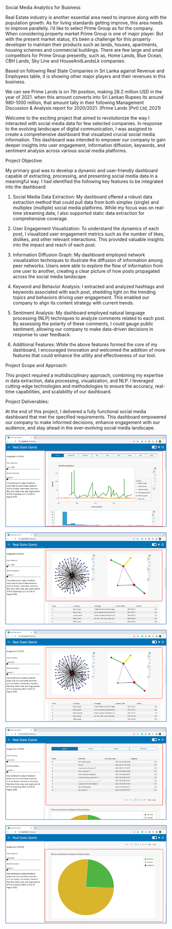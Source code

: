 Social Media Analytics for Business

Real Estate industry is another essential area need to improve along with the population growth. As for living standards getting improve, this area needs to improve parallelly. I’d like to select Prime Group as for the company. When considering property market Prime Group is one of major player. But with the present market status, it’s been a challenge for this property developer to maintain their products such as lands, houses, apartments, housing schemes and commercial buildings. There are few large and small competitors for Prime Group presently, such as, Home Lands, Blue Ocean, CBH Lands, Sky Line and HouseAndLandsLk companies.

Based on following Real State Companies in Sri Lanka against Revenue and Employees table, it is showing other major players and their revenues in this business.

We can see Prime Lands is on 7th position, making 28.2 million USD in the year of 2021. when this amount converts into Sri Lankan Rupees its around 980-1000 million, that amount tally in their following Management Discussion & Analysis report for 2020/2021. (Prime Lands (Pvt) Ltd, 2021)


Welcome to the exciting project that aimed to revolutionize the way I interacted with social media data for few selected companies. In response to the evolving landscape of digital communication, I was assigned to create a comprehensive dashboard that visualized crucial social media information. This dashboard was intended to empower our company to gain deeper insights into user engagement, information diffusion, keywords, and sentiment analysis across various social media platforms.

Project Objective:

My primary goal was to develop a dynamic and user-friendly dashboard capable of extracting, processing, and presenting social media data in a meaningful way. I had identified the following key features to be integrated into the dashboard:

1. Social Media Data Extraction: My dashboard offered a robust data extraction method that could pull data from both simplex (single) and multiplex (multiple) social media platforms. While my focus was on real-time streaming data, I also supported static data extraction for comprehensive coverage.

2. User Engagement Visualization: To understand the dynamics of each post, I visualized user engagement metrics such as the number of likes, dislikes, and other relevant interactions. This provided valuable insights into the impact and reach of each post.

3. Information Diffusion Graph: My dashboard employed network visualization techniques to illustrate the diffusion of information among peer networks. Users were able to explore the flow of information from one user to another, creating a clear picture of how posts propagated across the social media landscape.

4. Keyword and Behavior Analysis: I extracted and analyzed hashtags and keywords associated with each post, shedding light on the trending topics and behaviors driving user engagement. This enabled our company to align its content strategy with current trends.

5. Sentiment Analysis: My dashboard employed natural language processing (NLP) techniques to analyze comments related to each post. By assessing the polarity of these comments, I could gauge public sentiment, allowing our company to make data-driven decisions in response to user feedback.

6. Additional Features: While the above features formed the core of my dashboard, I encouraged innovation and welcomed the addition of more features that could enhance the utility and effectiveness of our tool.

Project Scope and Approach:

This project required a multidisciplinary approach, combining my expertise in data extraction, data processing, visualization, and NLP. I leveraged cutting-edge technologies and methodologies to ensure the accuracy, real-time capabilities, and scalability of our dashboard.

Project Deliverables:

At the end of this project, I delivered a fully functional social media dashboard that met the specified requirements. This dashboard empowered our company to make informed decisions, enhance engagement with our audience, and stay ahead in the ever-evolving social media landscape.

![Alt text](image.png)

![Alt text](image-1.png)

![Alt text](image-2.png)

![Alt text](image-3.png)

![Alt text](image-4.png)



